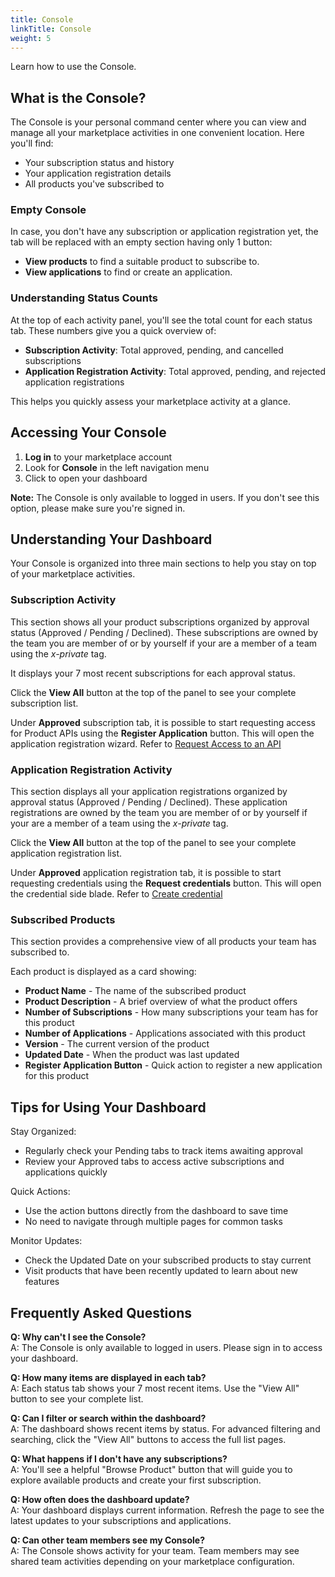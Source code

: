 ```yaml
---
title: Console
linkTitle: Console
weight: 5
---
```


Learn how to use the Console.

## What is the Console?

The Console is your personal command center where you can view and manage all your marketplace activities in one convenient location. Here you'll find:

* Your subscription status and history
* Your application registration details
* All products you've subscribed to

### Empty Console

In case, you don't have any subscription or application registration yet, the tab will be replaced with an empty section having only 1 button:

* **View products** to find a suitable product to subscribe to.
* **View applications** to find or create an application.

### Understanding Status Counts

At the top of each activity panel, you'll see the total count for each status tab. These numbers give you a quick overview of:

* **Subscription Activity**: Total approved, pending, and cancelled subscriptions
* **Application Registration Activity**: Total approved, pending, and rejected application registrations

This helps you quickly assess your marketplace activity at a glance.

## Accessing Your Console

1. **Log in** to your marketplace account
2. Look for **Console** in the left navigation menu
3. Click to open your dashboard

**Note:** The Console is only available to logged in users. If you don't see this option, please make sure you're signed in.

## Understanding Your Dashboard

Your Console is organized into three main sections to help you stay on top of your marketplace activities.

### Subscription Activity

This section shows all your product subscriptions organized by approval status (Approved / Pending / Declined). These subscriptions are owned by the team you are member of or by yourself if your are a member of a team using the *x-private* tag.

It displays your 7 most recent subscriptions for each approval status.

Click the **View All** button at the top of the panel to see your complete subscription list.

Under **Approved** subscription tab, it is possible to start requesting access for Product APIs using the **Register Application** button. This will open the application registration wizard. Refer to [Request Access to an API](/docs/manage_marketplace/consumer_experience/credential_management#request-access-to-an-api)

### Application Registration Activity

This section displays all your application registrations organized by approval status (Approved / Pending / Declined). These application registrations are owned by the team you are member of or by yourself if your are a member of a team using the *x-private* tag.

Click the **View All** button at the top of the panel to see your complete application registration list.

Under **Approved** application registration tab, it is possible to start requesting credentials using the **Request credentials** button. This will open the credential side blade. Refer to [Create credential](/docs/manage_marketplace/consumer_experience/credential_management#create-credentials)

### Subscribed Products

This section provides a comprehensive view of all products your team has subscribed to.

Each product is displayed as a card showing:

* **Product Name** - The name of the subscribed product
* **Product Description** - A brief overview of what the product offers
* **Number of Subscriptions** - How many subscriptions your team has for this product
* **Number of Applications** - Applications associated with this product
* **Version** - The current version of the product
* **Updated Date** - When the product was last updated
* **Register Application Button** - Quick action to register a new application for this product

## Tips for Using Your Dashboard

Stay Organized:

* Regularly check your Pending tabs to track items awaiting approval
* Review your Approved tabs to access active subscriptions and applications quickly

Quick Actions:

* Use the action buttons directly from the dashboard to save time
* No need to navigate through multiple pages for common tasks

Monitor Updates:

* Check the Updated Date on your subscribed products to stay current
* Visit products that have been recently updated to learn about new features

## Frequently Asked Questions

**Q: Why can't I see the Console?**  
A: The Console is only available to logged in users. Please sign in to access your dashboard.

**Q: How many items are displayed in each tab?**  
A: Each status tab shows your 7 most recent items. Use the "View All" button to see your complete list.

**Q: Can I filter or search within the dashboard?**  
A: The dashboard shows recent items by status. For advanced filtering and searching, click the "View All" buttons to access the full list pages.

**Q: What happens if I don't have any subscriptions?**  
A: You'll see a helpful "Browse Product" button that will guide you to explore available products and create your first subscription.

**Q: How often does the dashboard update?**  
A: Your dashboard displays current information. Refresh the page to see the latest updates to your subscriptions and applications.

**Q: Can other team members see my Console?**  
A: The Console shows activity for your team. Team members may see shared team activities depending on your marketplace configuration.